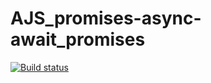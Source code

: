 # AJS_promises-async-await_promises
 
[![Build status](https://ci.appveyor.com/api/projects/status/10g0sjywmmjfno5h?svg=true)](https://ci.appveyor.com/project/KateGaw/ajs-promises-async-await-promises)
